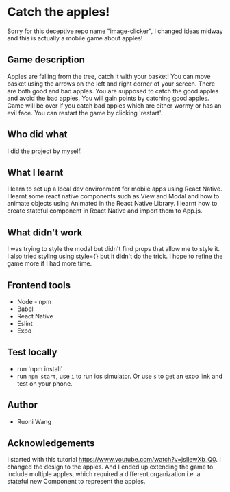 # Catch the apples!

Sorry for this deceptive repo name "image-clicker", I changed ideas midway and this is actually a mobile game about apples!

## Game description
Apples are falling from the tree, catch it with your basket! You can move basket using the arrows on the left and right corner of your screen. There are both good and bad apples. You are supposed to catch the good apples and avoid the bad apples. You will gain points by catching good apples. Game will be over if you catch bad apples which are either wormy or has an evil face. You can restart the game by clicking 'restart'.

## Who did what
I did the project by myself.

## What I learnt
I learn to set up a local dev environment for mobile apps using React Native. I learnt some react native components such as View and Modal and how to animate objects using Animated in the React Native Library. I learnt how to create stateful component in React Native and import them to App.js.

## What didn't work
I was trying to style the modal but didn't find props that allow me to style it. I also tried styling using style={} but it didn't do the trick. I hope to refine the game more if I had more time.

## Frontend tools
- Node - npm
- Babel
- React Native
- Eslint
- Expo

## Test locally
- run 'npm install'
- run `npm start`, use `i` to run ios simulator. Or use `s` to get an expo link and test on your phone.

## Author
- Ruoni Wang

## Acknowledgements
I started with this tutorial https://www.youtube.com/watch?v=jsIlewXb_Q0. I changed the design to the apples. And I ended up extending the game to include multiple apples, which required a different organization i.e. a stateful new Component to represent the apples.
